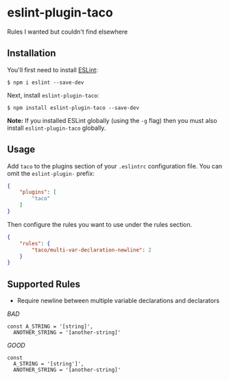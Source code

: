 # eslint-plugin-taco

Rules I wanted but couldn&#39;t find elsewhere

## Installation

You'll first need to install [ESLint](http://eslint.org):

```
$ npm i eslint --save-dev
```

Next, install `eslint-plugin-taco`:

```
$ npm install eslint-plugin-taco --save-dev
```

**Note:** If you installed ESLint globally (using the `-g` flag) then you must also install `eslint-plugin-taco` globally.

## Usage

Add `taco` to the plugins section of your `.eslintrc` configuration file. You can omit the `eslint-plugin-` prefix:

```json
{
    "plugins": [
        "taco"
    ]
}
```


Then configure the rules you want to use under the rules section.

```json
{
    "rules": {
        "taco/multi-var-declaration-newline": 2
    }
}
```

## Supported Rules

* Require newline between multiple variable declarations and declarators

*BAD*
```
const A_STRING = '[string]',
  ANOTHER_STRING = '[another-string]'
```

*GOOD*
```
const 
  A_STRING = '[string']',
  ANOTHER_STRING = '[another-string]'
```






